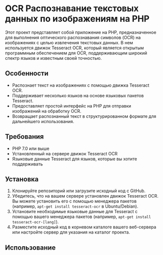 # OCR Распознавание текстовых данных по изображениям на PHP

Этот проект представляет собой приложение на PHP, предназначенное для выполнения оптического распознавания символов (OCR) на изображениях с целью извлечения текстовых данных. В нем используется движок Tesseract OCR, который является открытым программным обеспечением для OCR, поддерживающим широкий спектр языков и известным своей точностью.

## Особенности

- Распознает текст на изображениях с помощью движка Tesseract OCR.
- Поддерживает несколько языков на основе языковых пакетов Tesseract.
- Предоставляет простой интерфейс на PHP для отправки изображений на обработку OCR.
- Возвращает распознанный текст в структурированном формате для дальнейшего использования.

## Требования

- PHP 7.0 или выше
- Установленный на сервере движок Tesseract OCR
- Языковые данные Tesseract для языков, которые вы хотите поддерживать

## Установка

1. Клонируйте репозиторий или загрузите исходный код с GitHub.
2. Убедитесь, что на вашем сервере установлен движок Tesseract OCR. Вы можете установить его с помощью менеджера пакетов (например, `apt-get install tesseract-ocr` в Ubuntu/Debian).
3. Установите необходимые языковые данные для Tesseract с помощью вашего менеджера пакетов (например, `apt-get install tesseract-ocr-[lang]`).
4. Разместите исходный код в корневом каталоге вашего веб-сервера или настройте сервер для указания на каталог проекта.

## Использование

